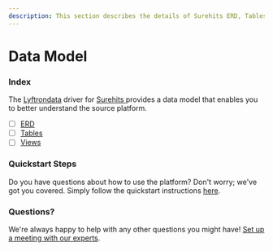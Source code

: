 ```yaml
---
description: This section describes the details of Surehits ERD, Tables, and Views.
---
```


# Data Model

### Index

The  [Lyftrondata](https://www.lyftrondata.com/) driver for [Surehits](https://www.lyftrondata.com/integration/surehits/)[ ](https://www.lyftrondata.com/integration/surehits/)provides a data model that enables you to better understand the source platform.

* [ ] [ERD](../../../marketing-analytics/surehits/data-model/erd.md)
* [ ] [Tables](../../../marketing-analytics/surehits/data-model/tables.md)
* [ ] [Views](../../../marketing-analytics/surehits/data-model/views.md)

### Quickstart Steps

Do you have questions about how to use the platform? Don't worry; we've got you covered. Simply follow the quickstart instructions [here](../../../../quickstart-steps.md).

### Questions? <a href="#questions" id="questions"></a>

We're always happy to help with any other questions you might have! [Set up a meeting with our experts](https://www.lyftrondata.com/book-a-meeting/).

